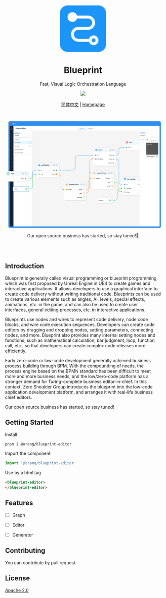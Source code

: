 <p align="center">
<img src="/assets/images/favicon.svg" height="150">
</p>
<h1 align="center">
Blueprint
</h1>
<p align="center">
Fast, Visual Logic Orchestration Language<p>
<p align="center">
  <a href="https://www.npmjs.com/package/@orang/blueprint-editor"><img src="https://img.shields.io/npm/v/@orang/blueprint-editor?color=1B95F8&label=npm"></a>
<p>

<p align="center">
<a href="./README.zh-CN.md">简体中文</a> | <a href="https://blueprint.orang.cloud">Homepage</a>
</p>

<img src="./img/header.png" alt="" />

<a href="https://blueprint.orang.cloud"><img src="/assets/images/intro.png" alt=""></a>

<p align="center">
Our open source business has started, so stay tuned!🙏
</p>

<br>
<br>

## Introduction

Blueprint is generally called visual programming or blueprint programming, which was first proposed by Unreal Engine in UE4 to create games and interactive applications. It allows developers to use a graphical interface to create code delivery without writing traditional code. Blueprints can be used to create various elements such as angles, AI, levels, special effects, animations, etc. in the game, and can also be used to create user interfaces, general editing processes, etc. in interactive applications.

Blueprints use nodes and wires to represent code delivery, node code blocks, and wire code execution sequences. Developers can create code editors by dragging and dropping nodes, setting parameters, connecting nodes, and more. Blueprint also provides many internal setting nodes and functions, such as mathematical calculation, bar judgment, loop, function call, etc., so that developers can create complex code releases more efficiently.

Early zero-code or low-code development generally achieved business process building through BPM. With the compounding of needs, the process engine based on the BPMN standard has been difficult to meet more and more business needs, and the low/zero-code platform has a stronger demand for Turing-complete business editor-in-chief. In this context, Zero Shoulder Group introduces the blueprint into the low-code application development platform, and arranges it with real-life business chief editors.

Our open source business has started, so stay tuned!

## Getting Started

Install
``` bash
pnpm i @orang/blueprint-editor
```

Import the component

``` typescript
import '@orang/blueprint-editor'
```

Use by a html tag

``` html
<blueprint-editor>
</blueprint-editor>
```

## Features

- [ ] Graph
- [ ] Editor
- [ ] Generator


## Contributing
You can contribute by pull request.


## License
[Apache 2.0](./LICENSE)
